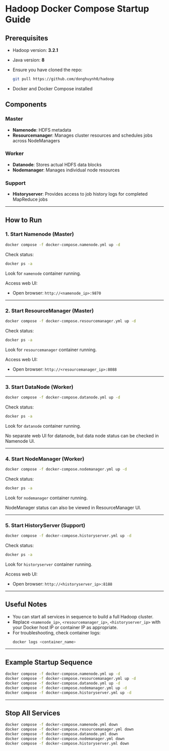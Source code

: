 # Hadoop Docker Compose Startup Guide

## Prerequisites

- Hadoop version: **3.2.1**
- Java version: **8**
- Ensure you have cloned the repo:
  
  ```sh
  git pull https://github.com/donghuynh0/hadoop
  ```
- Docker and Docker Compose installed

## Components

### Master
- **Namenode**: HDFS metadata
- **Resourcemanager**: Manages cluster resources and schedules jobs across NodeManagers

### Worker
- **Datanode**: Stores actual HDFS data blocks
- **Nodemanager**: Manages individual node resources

### Support
- **Historyserver**: Provides access to job history logs for completed MapReduce jobs

---

## How to Run

### 1. Start Namenode (Master)

```sh
docker compose -f docker-compose.namenode.yml up -d
```

Check status:

```sh
docker ps -a
```

Look for `namenode` container running.

Access web UI:

- Open browser: `http://<namenode_ip>:9870`

---

### 2. Start ResourceManager (Master)

```sh
docker compose -f docker-compose.resourcemanager.yml up -d
```

Check status:

```sh
docker ps -a
```

Look for `resourcemanager` container running.

Access web UI:

- Open browser: `http://<resourcemanager_ip>:8088`

---

### 3. Start DataNode (Worker)

```sh
docker compose -f docker-compose.datanode.yml up -d
```

Check status:

```sh
docker ps -a
```

Look for `datanode` container running.

No separate web UI for datanode, but data node status can be checked in Namenode UI.

---

### 4. Start NodeManager (Worker)

```sh
docker compose -f docker-compose.nodemanager.yml up -d
```

Check status:

```sh
docker ps -a
```

Look for `nodemanager` container running.

NodeManager status can also be viewed in ResourceManager UI.

---

### 5. Start HistoryServer (Support)

```sh
docker compose -f docker-compose.historyserver.yml up -d
```

Check status:

```sh
docker ps -a
```

Look for `historyserver` container running.

Access web UI:

- Open browser: `http://<historyserver_ip>:8188`

---

## Useful Notes

- You can start all services in sequence to build a full Hadoop cluster.
- Replace `<namenode_ip>`, `<resourcemanager_ip>`, `<historyserver_ip>` with your Docker host IP or container IP as appropriate.
- For troubleshooting, check container logs:
  ```sh
  docker logs <container_name>
  ```

---

## Example Startup Sequence

```sh
docker compose -f docker-compose.namenode.yml up -d
docker compose -f docker-compose.resourcemanager.yml up -d
docker compose -f docker-compose.datanode.yml up -d
docker compose -f docker-compose.nodemanager.yml up -d
docker compose -f docker-compose.historyserver.yml up -d
```

---

## Stop All Services

```sh
docker compose -f docker-compose.namenode.yml down
docker compose -f docker-compose.resourcemanager.yml down
docker compose -f docker-compose.datanode.yml down
docker compose -f docker-compose.nodemanager.yml down
docker compose -f docker-compose.historyserver.yml down
```
